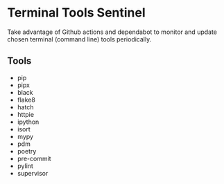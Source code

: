 # Terminal Tools Sentinel

Take advantage of Github actions and dependabot to monitor and update chosen terminal (command line) tools periodically.

## Tools
- pip
- pipx
- black
- flake8
- hatch
- httpie
- ipython
- isort
- mypy
- pdm
- poetry
- pre-commit
- pylint
- supervisor
